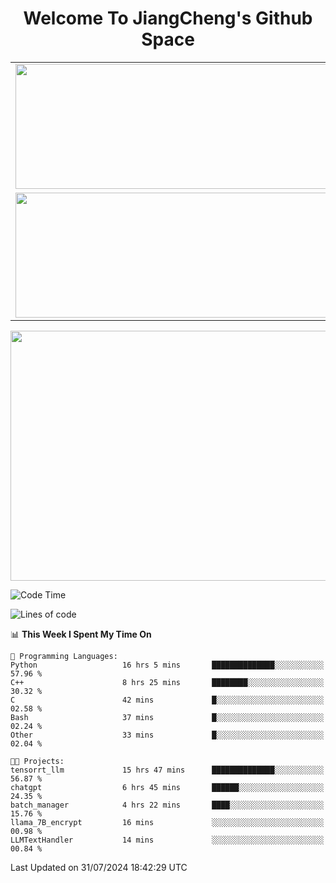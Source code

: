 <h1 align="center">Welcome To JiangCheng's Github Space</h1>

<table align="center" frame="void" rules="none" >
  <tr>
    <td>
      <div align="center"> <img height="200px" width="500px"  src="https://github-readme-stats.vercel.app/api?username=thisjiang&hide_title=true&hide_border=true&layout=compact&show_icons=trueline_height=21&text_color=000&icon_color=000&bg_color=0,ea6161,ffc64d,fffc4d,52fa5a&theme=graywhite" /> </div>
    </td>
    <td>
      <div align="center"> <img height="200px" width="500px" src="https://github-readme-stats.vercel.app/api/top-langs/?username=thisjiang&hide_title=true&hide_border=true&layout=compact&langs_count=6&text_color=000&icon_color=fff&bg_color=0,52fa5a,4dfcff,c64dff&theme=graywhite" /> </div>
    </td>
  </tr>
  <tr>
    <td>
      <div align="center"> <img height="200px" width="500px" src="https://github-readme-streak-stats.herokuapp.com/?user=thisjiang&hide_title=true&hide_border=true&layout=compact&langs_count=6" /> </div>
    </td>
    <td>
      <div align="center"> 
      <a href="https://github.com/" target="_blank"><img style="margin: 10px" src="https://profilinator.rishav.dev/skills-assets/git-scm-icon.svg" alt="Git" height="50" /></a>  
      <a href="https://www.linux.org/" target="_blank"><img style="margin: 10px" src="https://profilinator.rishav.dev/skills-assets/linux-original.svg" alt="Linux" height="50" /></a>  
      <a href="https://www.gnu.org/software/bash/" target="_blank"><img style="margin: 10px" src="https://profilinator.rishav.dev/skills-assets/gnu_bash-icon.svg" alt="Bash" height="50" /></a>  
      </div>
    </td>
  </tr>
</table>

<div align="center"> <img height="400px" width="1000px" src="https://github-readme-activity-graph.cyclic.app/graph?username=thisjiang&theme=react&hide_title=true&hide_border=true&layout=compact&langs_count=6" /> </div></td>

<!--START_SECTION:waka-->
![Code Time](http://img.shields.io/badge/Code%20Time-1%2C566%20hrs%2010%20mins-blue)

![Lines of code](https://img.shields.io/badge/From%20Hello%20World%20I%27ve%20Written-218.2%20thousand%20lines%20of%20code-blue)

📊 **This Week I Spent My Time On** 

```text
💬 Programming Languages: 
Python                   16 hrs 5 mins       ██████████████░░░░░░░░░░░   57.96 % 
C++                      8 hrs 25 mins       ████████░░░░░░░░░░░░░░░░░   30.32 % 
C                        42 mins             █░░░░░░░░░░░░░░░░░░░░░░░░   02.58 % 
Bash                     37 mins             █░░░░░░░░░░░░░░░░░░░░░░░░   02.24 % 
Other                    33 mins             █░░░░░░░░░░░░░░░░░░░░░░░░   02.04 % 

🐱‍💻 Projects: 
tensorrt_llm             15 hrs 47 mins      ██████████████░░░░░░░░░░░   56.87 % 
chatgpt                  6 hrs 45 mins       ██████░░░░░░░░░░░░░░░░░░░   24.35 % 
batch_manager            4 hrs 22 mins       ████░░░░░░░░░░░░░░░░░░░░░   15.76 % 
llama_7B_encrypt         16 mins             ░░░░░░░░░░░░░░░░░░░░░░░░░   00.98 % 
LLMTextHandler           14 mins             ░░░░░░░░░░░░░░░░░░░░░░░░░   00.84 % 
```


 Last Updated on 31/07/2024 18:42:29 UTC
<!--END_SECTION:waka-->
